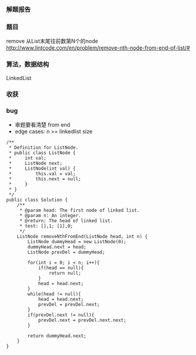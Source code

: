 ### 解题报告
### 题目
remove 从List末尾往前数第N个的node
http://www.lintcode.com/en/problem/remove-nth-node-from-end-of-list/#

### 算法，数据结构
LinkedList

### 收获


### bug
- 审题要看清楚 from end
- edge cases: n >= linkedlist size

```
/**
 * Definition for ListNode.
 * public class ListNode {
 *     int val;
 *     ListNode next;
 *     ListNode(int val) {
 *         this.val = val;
 *         this.next = null;
 *     }
 * }
 */ 
public class Solution {
    /**
     * @param head: The first node of linked list.
     * @param n: An integer.
     * @return: The head of linked list.
     * test: [],1; [1],0; 
     */
    ListNode removeNthFromEnd(ListNode head, int n) {
        ListNode dummyHead = new ListNode(0);
        dummyHead.next = head;
        ListNode prevDel = dummyHead;
        
        for(int i = 0; i < n; i++){
            if(head == null){
                return null;
            }
            head = head.next;
        }
        while(head != null){
            head = head.next;
            prevDel = prevDel.next;
        }
        if(prevDel.next != null){
            prevDel.next = prevDel.next.next;
        }
        
        return dummyHead.next;
    }
}

```